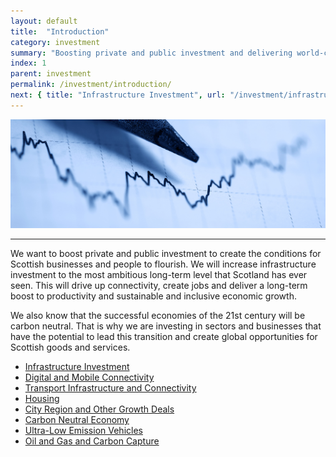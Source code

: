 ```yaml
---
layout: default
title:  "Introduction"
category: investment
summary: "Boosting private and public investment and delivering world-class infrastructure."
index: 1
parent: investment
permalink: /investment/introduction/
next: { title: "Infrastructure Investment", url: "/investment/infrastructure/" }
---
```


![A pencil and a graph](/assets/images/pageimages/investment.jpg)
<br>
<hr>
We want to boost private and public investment to create the conditions for Scottish businesses and people to flourish. We will increase infrastructure investment to the most ambitious long-term level that Scotland has ever seen.  This will drive up connectivity, create jobs and deliver a long-term boost to productivity and sustainable and inclusive economic growth.

We also know that the successful economies of the 21st century will be carbon neutral. That is why we are investing in sectors and businesses that have the potential to lead this transition and create global opportunities for Scottish goods and services.


* [Infrastructure Investment](/investment/infrastructure/)
* [Digital and Mobile Connectivity](/investment/digital-mobile-connectivity/)
* [Transport Infrastructure and Connectivity](/investment/transport-infrastructure/)
* [Housing](/investment/housing/)
* [City Region and Other Growth Deals](/investment/city-region-deals/)
* [Carbon Neutral Economy](/investment/carbon-neutral-economy/)
* [Ultra-Low Emission Vehicles](/investment/ultra-low-emission-vehicles/)
* [Oil and Gas and Carbon Capture](/investment/oil-and-gas/) 


